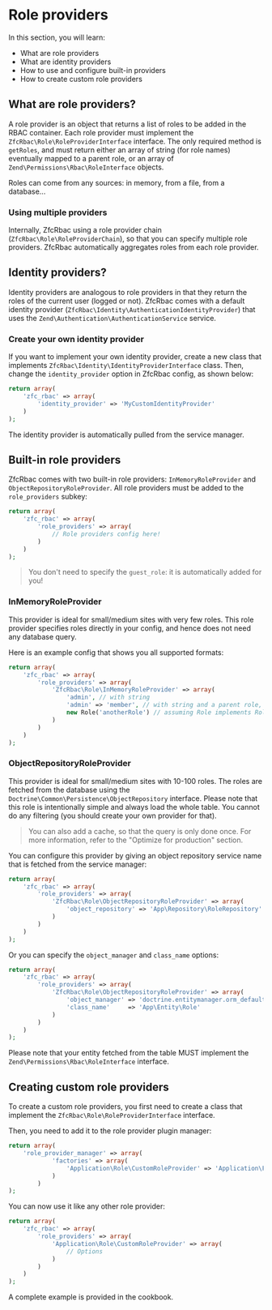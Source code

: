 # Role providers

In this section, you will learn:

* What are role providers
* What are identity providers
* How to use and configure built-in providers
* How to create custom role providers

## What are role providers?

A role provider is an object that returns a list of roles to be added in the RBAC container. Each role provider must
implement the `ZfcRbac\Role\RoleProviderInterface` interface. The only required method is `getRoles`, and must return
either an array of string (for role names) eventually mapped to a parent role, or an array of
`Zend\Permissions\Rbac\RoleInterface` objects.

Roles can come from any sources: in memory, from a file, from a database...

### Using multiple providers

Internally, ZfcRbac using a role provider chain (`ZfcRbac\Role\RoleProviderChain`), so that you can specify multiple
role providers. ZfcRbac automatically aggregates roles from each role provider.

## Identity providers?

Identity providers are analogous to role providers in that they return the roles of the current user (logged or not).
ZfcRbac comes with a default identity provider (`ZfcRbac\Identity\AuthenticationIdentityProvider`) that uses the
`Zend\Authentication\AuthenticationService` service.

### Create your own identity provider

If you want to implement your own identity provider, create a new class that implements
`ZfcRbac\Identity\IdentityProviderInterface` class. Then, change the `identity_provider` option in ZfcRbac config,
as shown below:

```php
return array(
    'zfc_rbac' => array(
        'identity_provider' => 'MyCustomIdentityProvider'
    )
);
```

The identity provider is automatically pulled from the service manager.

## Built-in role providers

ZfcRbac comes with two built-in role providers: `InMemoryRoleProvider` and `ObjectRepositoryRoleProvider`. All role
providers must be added to the `role_providers` subkey:

```php
return array(
    'zfc_rbac' => array(
        'role_providers' => array(
            // Role providers config here!
        )
    )
);
```

> You don't need to specify the `guest_role`: it is automatically added for you!

### InMemoryRoleProvider

This provider is ideal for small/medium sites with very few roles. This role provider specifies roles directly in
your config, and hence does not need any database query.

Here is an example config that shows you all supported formats:

```php
return array(
    'zfc_rbac' => array(
        'role_providers' => array(
            'ZfcRbac\Role\InMemoryRoleProvider' => array(
                'admin', // with string
                'admin' => 'member', // with string and a parent role,
                new Role('anotherRole') // assuming Role implements RoleInterface
            )
        )
    )
);
```

### ObjectRepositoryRoleProvider

This provider is ideal for small/medium sites with 10-100 roles. The roles are fetched from the database using
the `Doctrine\Common\Persistence\ObjectRepository` interface. Please note that this role is intentionally simple and always load
the whole table. You cannot do any filtering (you should create your own provider for that).

> You can also add a cache, so that the query is only done once. For more information, refer to the "Optimize for production" section.

You can configure this provider by giving an object repository service name that is fetched from the service manager:

```php
return array(
    'zfc_rbac' => array(
        'role_providers' => array(
            'ZfcRbac\Role\ObjectRepositoryRoleProvider' => array(
                'object_repository' => 'App\Repository\RoleRepository'
            )
        )
    )
);
```

Or you can specify the `object_manager` and `class_name` options:

```php
return array(
    'zfc_rbac' => array(
        'role_providers' => array(
            'ZfcRbac\Role\ObjectRepositoryRoleProvider' => array(
                'object_manager' => 'doctrine.entitymanager.orm_default',
                'class_name'     => 'App\Entity\Role'
            )
        )
    )
);
```

Please note that your entity fetched from the table MUST implement the `Zend\Permissions\Rbac\RoleInterface` interface.


## Creating custom role providers

To create a custom role providers, you first need to create a class that implement the `ZfcRbac\Role\RoleProviderInterface`
interface.

Then, you need to add it to the role provider plugin manager:

```php
return array(
    'role_provider_manager' => array(
            'factories' => array(
                'Application\Role\CustomRoleProvider' => 'Application\Factory\CustomRoleProviderFactory'
            )
        )
);
```

You can now use it like any other role provider:

```php
return array(
    'zfc_rbac' => array(
        'role_providers' => array(
            'Application\Role\CustomRoleProvider' => array(
                // Options
            )
        )
    )
);
```

A complete example is provided in the cookbook.
